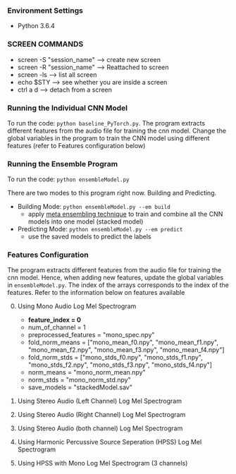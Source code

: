 ### Environment Settings
- Python 3.6.4

### SCREEN COMMANDS
- screen -S "session_name" --> create new screen
- screen -R "session_name" --> Reattached to screen
- screen -ls --> list all screen
- echo $STY --> see whether you are inside a screen
- ctrl a d --> detach from a screen

### Running the Individual CNN Model

To run the code: `python baseline_PyTorch.py`. The program extracts different features from the audio file for training the cnn model. Change the global variables in the program to train the CNN model using different features (refer to Features configuration below)

### Running the Ensemble Program

To run the code: `python ensembleModel.py`

There are two modes to this program right now. Building and Predicting. 
* Building Mode: `python ensembleModel.py --em build`
	* apply [meta ensembling technique](http://blog.kaggle.com/2016/12/27/a-kagglers-guide-to-model-stacking-in-practice/) to train and combine all the CNN models into one model (stacked model)
* Predicting Mode: `python ensembleModel.py --em predict`
	* use the saved models to predict the labels

### Features Configuration

The program extracts different features from the audio file for training the cnn model. Hence, when adding new features, update the global variables in `ensembleModel.py`. The index of the arrays corresponds to the index of the features. Refer to the information below on features available

0. Using Mono Audio Log Mel Spectrogram
	- **feature_index = 0**
	- num_of_channel = 1
	- preprocessed_features = "mono_spec.npy"
	- fold_norm_means = ["mono_mean_f0.npy", "mono_mean_f1.npy", "mono_mean_f2.npy", "mono_mean_f3.npy", "mono_mean_f4.npy"]
	- fold_norm_stds = ["mono_stds_f0.npy", "mono_stds_f1.npy", "mono_stds_f2.npy", "mono_stds_f3.npy", "mono_stds_f4.npy"]
	- norm_means = "mono_norm_mean.npy"   
	- norm_stds = "mono_norm_std.npy"
	- save_models = "stackedModel.sav"

1. Using Stereo Audio (Left Channel) Log Mel Spectrogram


2. Using Stereo Audio (Right Channel) Log Mel Spectrogram


3. Using Stereo Audio (both channel) Log Mel Spectrogram


4. Using Harmonic Percussive Source Seperation (HPSS) Log Mel Spectrogram


5. Using HPSS with Mono Log Mel Spectrogram (3 channels)














